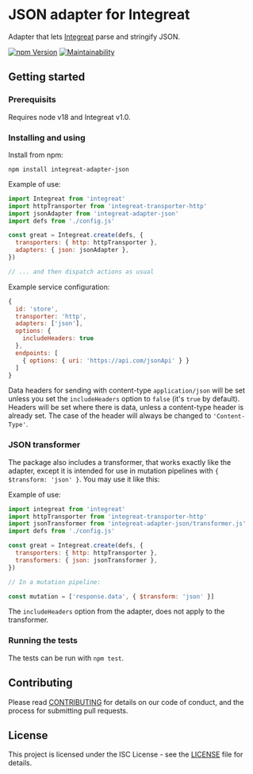 # JSON adapter for Integreat

Adapter that lets
[Integreat](https://github.com/integreat-io/integreat) parse and stringify JSON.

[![npm Version](https://img.shields.io/npm/v/integreat-adapter-json.svg)](https://www.npmjs.com/package/integreat-adapter-json)
[![Maintainability](https://qlty.sh/gh/integreat-io/projects/integreat-adapter-json/maintainability.svg)](https://qlty.sh/gh/integreat-io/projects/integreat-adapter-json)

## Getting started

### Prerequisits

Requires node v18 and Integreat v1.0.

### Installing and using

Install from npm:

```
npm install integreat-adapter-json
```

Example of use:

```javascript
import Integreat from 'integreat'
import httpTransporter from 'integreat-transporter-http'
import jsonAdapter from 'integreat-adapter-json'
import defs from './config.js'

const great = Integreat.create(defs, {
  transporters: { http: httpTransporter },
  adapters: { json: jsonAdapter },
})

// ... and then dispatch actions as usual
```

Example service configuration:

```javascript
{
  id: 'store',
  transporter: 'http',
  adapters: ['json'],
  options: {
    includeHeaders: true
  },
  endpoints: [
    { options: { uri: 'https://api.com/jsonApi' } }
  ]
}
```

Data headers for sending with content-type `application/json` will be set unless
you set the `includeHeaders` option to `false` (it's `true` by default). Headers
will be set where there is data, unless a content-type header is already set.
The case of the header will always be changed to `'Content-Type'`.

### JSON transformer

The package also includes a transformer, that works exactly like the adapter,
except it is intended for use in mutation pipelines with
`{ $transform: 'json' }`. You may use it like this:

Example of use:

```javascript
import integreat from 'integreat'
import httpTransporter from 'integreat-transporter-http'
import jsonTransformer from 'integreat-adapter-json/transformer.js'
import defs from './config.js'

const great = Integreat.create(defs, {
  transporters: { http: httpTransporter },
  transformers: { json: jsonTransformer },
})

// In a mutation pipeline:

const mutation = ['response.data', { $transform: 'json' }]
```

The `includeHeaders` option from the adapter, does not apply to the transformer.

### Running the tests

The tests can be run with `npm test`.

## Contributing

Please read
[CONTRIBUTING](https://github.com/integreat-io/integreat-adapter-json/blob/master/CONTRIBUTING.md)
for details on our code of conduct, and the process for submitting pull
requests.

## License

This project is licensed under the ISC License - see the
[LICENSE](https://github.com/integreat-io/integreat-adapter-json/blob/master/LICENSE)
file for details.
